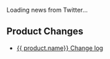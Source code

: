 <style>h1{display:none}</style>
<div class="ui segment" id="progress" style="padding-top:30px;">
  <div class="ui active inverted dimmer">
    <div class="ui text loader">Loading news from Twitter...</div>
  </div>
  <div class="ui placeholder">
	  <div class="image header">
    		<div class="line"></div>
   		<div class="line"></div>
 	 </div>
 	 <div class="image header">
    		<div class="line"></div>
   		<div class="line"></div>
 	 </div>
 	 <div class="image header">
    		<div class="line"></div>
   		<div class="line"></div>
 	 </div>
 	 <div class="image header">
    		<div class="line"></div>
   		<div class="line"></div>
 	 </div>
 	 <div class="image header">
    		<div class="line"></div>
   		<div class="line"></div>
 	 </div>
 	 <div class="image header">
    		<div class="line"></div>
   		<div class="line"></div>
 	 </div>
 	 
  </div>  
</div>

<div style="display:none" id="news">
<a class="twitter-timeline" href="https://twitter.com/nextedy?ref_src=twsrc%5Etfw">Tweets by nextedy</a>
</div> 
<script async src="https://platform.twitter.com/widgets.js" charset="utf-8"></script>

<script>

function setSizes(){
			console.log("setting style ...");
   			var style = "<p>.</p><style>.timeline-Tweet-text{font-size:	17px !important;line-height:26px !important;margin-bottom:10px !important;margin-left:5px !important;white-space:normal !important} .timeline-Tweet-media{font-size:	16px !important;} .timeline-Tweet-author{display:none;} .u-floatRight{margin-right: 5px;float: left!important;} </style>";
	    		$("#progress").hide();
			$("#news").show();
			$(".twitter-timeline").contents().find(".timeline-Widget").first().prepend(style);
			console.log("setting style DONE");
}

var i = 0;
var findTweet = function(){
	i++;
	console.log("search tweet:"+i);
	var loaded = $(".twitter-timeline").contents().find(".timeline-Tweet").length;
	console.log(" - " + loaded + " tweets found.");	
    if(loaded>0){
	    		setTimeout(setSizes, 200); 	 	
    }else {
    		if(i<100){
	    		setTimeout(findTweet, 100); 	 	
    		}else{
    			$("#progress").hide();
			$("#news").show();
    		}
    }
}
$(window).bind("load", findTweet);
</script>

## Product Changes

* [{{ product.name}} Change log](../changelog)

